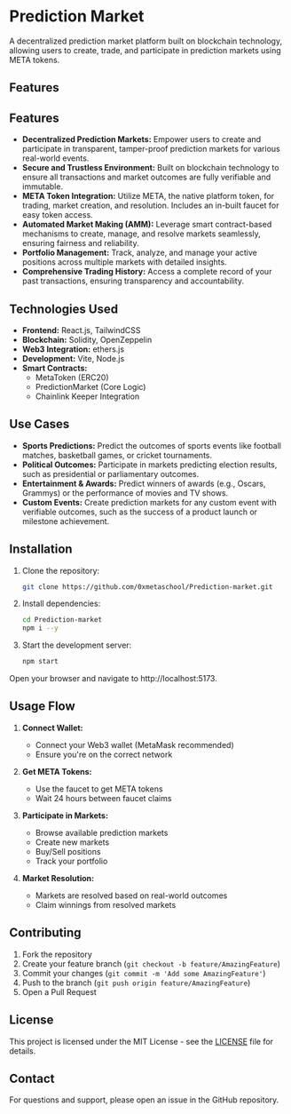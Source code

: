 # Prediction Market

A decentralized prediction market platform built on blockchain technology, allowing users to create, trade, and participate in prediction markets using META tokens.

## Features

## Features

- **Decentralized Prediction Markets:** Empower users to create and participate in transparent, tamper-proof prediction markets for various real-world events.  
- **Secure and Trustless Environment:** Built on blockchain technology to ensure all transactions and market outcomes are fully verifiable and immutable.  
- **META Token Integration:** Utilize META, the native platform token, for trading, market creation, and resolution. Includes an in-built faucet for easy token access.  
- **Automated Market Making (AMM):** Leverage smart contract-based mechanisms to create, manage, and resolve markets seamlessly, ensuring fairness and reliability.  
- **Portfolio Management:** Track, analyze, and manage your active positions across multiple markets with detailed insights.  
- **Comprehensive Trading History:** Access a complete record of your past transactions, ensuring transparency and accountability.  


## Technologies Used

- **Frontend:** React.js, TailwindCSS
- **Blockchain:** Solidity, OpenZeppelin
- **Web3 Integration:** ethers.js
- **Development:** Vite, Node.js
- **Smart Contracts:** 
  - MetaToken (ERC20)
  - PredictionMarket (Core Logic)
  - Chainlink Keeper Integration

## Use Cases

- **Sports Predictions:** Predict the outcomes of sports events like football matches, basketball games, or cricket tournaments.
- **Political Outcomes:** Participate in markets predicting election results, such as presidential or parliamentary outcomes.
- **Entertainment & Awards:** Predict winners of awards (e.g., Oscars, Grammys) or the performance of movies and TV shows.
- **Custom Events:** Create prediction markets for any custom event with verifiable outcomes, such as the success of a product launch or milestone achievement.


## Installation

1. Clone the repository:
   ```bash
   git clone https://github.com/0xmetaschool/Prediction-market.git
   ```

2. Install dependencies:
   ```bash
   cd Prediction-market
   npm i --y
   ```

3. Start the development server:
   ```bash
   npm start
   ```
Open your browser and navigate to http://localhost:5173.

## Usage Flow

1. **Connect Wallet:**
   - Connect your Web3 wallet (MetaMask recommended)
   - Ensure you're on the correct network

2. **Get META Tokens:**
   - Use the faucet to get META tokens
   - Wait 24 hours between faucet claims

3. **Participate in Markets:**
   - Browse available prediction markets
   - Create new markets
   - Buy/Sell positions
   - Track your portfolio

4. **Market Resolution:**
   - Markets are resolved based on real-world outcomes
   - Claim winnings from resolved markets

## Contributing

1. Fork the repository
2. Create your feature branch (`git checkout -b feature/AmazingFeature`)
3. Commit your changes (`git commit -m 'Add some AmazingFeature'`)
4. Push to the branch (`git push origin feature/AmazingFeature`)
5. Open a Pull Request

## License

This project is licensed under the MIT License - see the [LICENSE](LICENSE) file for details.

## Contact

For questions and support, please open an issue in the GitHub repository.
